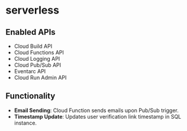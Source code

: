 # serverless

## Enabled APIs
- Cloud Build API
- Cloud Functions API
- Cloud Logging API
- Cloud Pub/Sub API
- Eventarc API
- Cloud Run Admin API

## Functionality
- **Email Sending**: Cloud Function sends emails upon Pub/Sub trigger.
- **Timestamp Update**: Updates user verification link timestamp in SQL instance.

